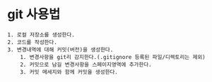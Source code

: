 # git 사용법
    1. 로컬 저장소를 생성한다.
    2. 코드를 작성한다.
    3. 변경내역에 대해 커밋(버전)을 생성한다.
        1. 변경사항을 git리 감지한다.(.gitignore 등록된 파일/디렉토리는 제외)
        2. 커밋으로 남길 변경사항을 스페이지영역에 추가한다.
        3. 커밋 메세지와 함께 커밋을 생성한다.